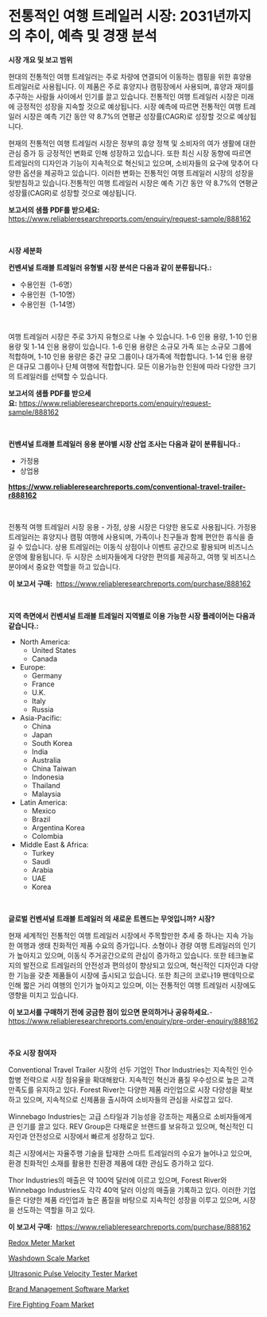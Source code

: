 <p><h1>전통적인 여행 트레일러 시장: 2031년까지의 추이, 예측 및 경쟁 분석</h1></p><p><strong>시장 개요 및 보고 범위</strong></p>
<p><p>현대의 전통적인 여행 트레일러는 주로 차량에 연결되어 이동하는 캠핑을 위한 휴양용 트레일러로 사용됩니다. 이 제품은 주로 휴양지나 캠핑장에서 사용되며, 휴양과 재미를 추구하는 사람들 사이에서 인기를 끌고 있습니다. 전통적인 여행 트레일러 시장은 미래에 긍정적인 성장을 지속할 것으로 예상됩니다. 시장 예측에 따르면 전통적인 여행 트레일러 시장은 예측 기간 동안 약 8.7%의 연평균 성장률(CAGR)로 성장할 것으로 예상됩니다.</p><p>현재의 전통적인 여행 트레일러 시장은 정부의 휴양 정책 및 소비자의 여가 생활에 대한 관심 증가 등 긍정적인 변화로 인해 성장하고 있습니다. 또한 최신 시장 동향에 따르면 트레일러의 디자인과 기능이 지속적으로 혁신되고 있으며, 소비자들의 요구에 맞추어 다양한 옵션을 제공하고 있습니다. 이러한 변화는 전통적인 여행 트레일러 시장의 성장을 뒷받침하고 있습니다.전통적인 여행 트레일러 시장은 예측 기간 동안 약 8.7%의 연평균 성장률(CAGR)로 성장할 것으로 예상됩니다.</p></p>
<p><strong>보고서의 샘플 PDF를 받으세요:</strong> <a href="https://www.reliableresearchreports.com/enquiry/request-sample/888162">https://www.reliableresearchreports.com/enquiry/request-sample/888162</a></p>
<p>&nbsp;</p>
<p><strong>시장 세분화</strong></p>
<p><strong>컨벤셔널 트래블 트레일러 유형별 시장 분석은 다음과 같이 분류됩니다.:</strong></p>
<p><ul><li>수용인원（1-6명）</li><li>수용인원（1-10명）</li><li>수용인원（1-14명）</li></ul></p>
<p>&nbsp;</p>
<p><p>여행 트레일러 시장은 주로 3가지 유형으로 나눌 수 있습니다. 1-6 인용 용량, 1-10 인용 용량 및 1-14 인용 용량이 있습니다. 1-6 인용 용량은 소규모 가족 또는 소규모 그룹에 적합하며, 1-10 인용 용량은 중간 규모 그룹이나 대가족에 적합합니다. 1-14 인용 용량은 대규모 그룹이나 단체 여행에 적합합니다. 모든 이용가능한 인원에 따라 다양한 크기의 트레일러를 선택할 수 있습니다.</p></p>
<p><strong>보고서의 샘플 PDF를 받으세요:</strong>&nbsp;<a href="https://www.reliableresearchreports.com/enquiry/request-sample/888162">https://www.reliableresearchreports.com/enquiry/request-sample/888162</a></p>
<p>&nbsp;</p>
<p><strong> 컨벤셔널 트래블 트레일러 응용 분야별 시장 산업 조사는 다음과 같이 분류됩니다.:</strong></p>
<p><ul><li>가정용</li><li>상업용</li></ul></p>
<p><strong><a href="https://www.reliableresearchreports.com/conventional-travel-trailer-r888162">https://www.reliableresearchreports.com/conventional-travel-trailer-r888162</a></strong></p>
<p>&nbsp;</p>
<p><p>전통적 여행 트레일러 시장 응용 - 가정, 상용 시장은 다양한 용도로 사용됩니다. 가정용 트레일러는 휴양지나 캠핑 여행에 사용되며, 가족이나 친구들과 함께 편안한 휴식을 즐길 수 있습니다. 상용 트레일러는 이동식 상점이나 이벤트 공간으로 활용되며 비즈니스 운영에 활용됩니다. 두 시장은 소비자들에게 다양한 편의를 제공하고, 여행 및 비즈니스 분야에서 중요한 역할을 하고 있습니다.</p></p>
<p><strong>이 보고서 구매:</strong>&nbsp; <a href="https://www.reliableresearchreports.com/purchase/888162">https://www.reliableresearchreports.com/purchase/888162</a></p>
<p>&nbsp;</p>
<p><strong>지역 측면에서 컨벤셔널 트래블 트레일러 지역별로 이용 가능한 시장 플레이어는 다음과 같습니다.:</strong></p>
<p><ul>
    <li>
        North America:
        <ul>
            <li>United States</li>
            <li>Canada</li>
        </ul>
    </li>
    <li>
        Europe:
        <ul>
            <li>Germany</li>
            <li>France</li>
            <li>U.K.</li>
            <li>Italy</li>
            <li>Russia</li>
        </ul>
    </li>
    <li>
        Asia-Pacific:
        <ul>
            <li>China</li>
            <li>Japan</li>
            <li>South Korea</li>
            <li>India</li>
            <li>Australia</li>
            <li>China Taiwan</li>
            <li>Indonesia</li>
            <li>Thailand</li>
            <li>Malaysia</li>
        </ul>
    </li>
    <li>
        Latin America:
        <ul>
            <li>Mexico</li>
            <li>Brazil</li>
            <li>Argentina Korea</li>
            <li>Colombia</li>
        </ul>
    </li>
    <li>
        Middle East & Africa:
        <ul>
            <li>Turkey</li>
            <li>Saudi</li>
            <li>Arabia</li>
            <li>UAE</li>
            <li>Korea</li>
        </ul>
    </li>
    </ul></p>
<p>&nbsp;</p>
<p><strong>글로벌 컨벤셔널 트래블 트레일러 의 새로운 트렌드는 무엇입니까? 시장?</strong></p>
<p><p>현재 세계적인 전통적인 여행 트레일러 시장에서 주목할만한 추세 중 하나는 지속 가능한 여행과 생태 친화적인 제품 수요의 증가입니다. 소형이나 경량 여행 트레일러의 인기가 높아지고 있으며, 이동식 주거공간으로의 관심이 증가하고 있습니다. 또한 테크놀로지의 발전으로 트레일러의 안전성과 편의성이 향상되고 있으며, 혁신적인 디자인과 다양한 기능을 갖춘 제품들이 시장에 출시되고 있습니다. 또한 최근의 코로나19 팬데믹으로 인해 짧은 거리 여행의 인기가 높아지고 있으며, 이는 전통적인 여행 트레일러 시장에도 영향을 미치고 있습니다.</p></p>
<p><strong>이 보고서를 구매하기 전에 궁금한 점이 있으면 문의하거나 공유하세요.</strong>- <a href="https://www.reliableresearchreports.com/enquiry/pre-order-enquiry/888162">https://www.reliableresearchreports.com/enquiry/pre-order-enquiry/888162</a></p>
<p>&nbsp;</p>
<p><strong>주요 시장 참여자</strong></p>
<p><p>Conventional Travel Trailer 시장의 선두 기업인 Thor Industries는 지속적인 인수합병 전략으로 시장 점유율을 확대해왔다. 지속적인 혁신과 품질 우수성으로 높은 고객 만족도를 유지하고 있다. Forest River는 다양한 제품 라인업으로 시장 다양성을 확보하고 있으며, 지속적으로 신제품을 출시하여 소비자들의 관심을 사로잡고 있다.</p><p>Winnebago Industries는 고급 스타일과 기능성을 강조하는 제품으로 소비자들에게 큰 인기를 끌고 있다. REV Group은 다채로운 브랜드를 보유하고 있으며, 혁신적인 디자인과 안전성으로 시장에서 빠르게 성장하고 있다.</p><p>최근 시장에서는 자율주행 기술을 탑재한 스마트 트레일러의 수요가 늘어나고 있으며, 환경 친화적인 소재를 활용한 친환경 제품에 대한 관심도 증가하고 있다.</p><p>Thor Industries의 매출은 약 100억 달러에 이르고 있으며, Forest River와 Winnebago Industries도 각각 40억 달러 이상의 매출을 기록하고 있다. 이러한 기업들은 다양한 제품 라인업과 높은 품질을 바탕으로 지속적인 성장을 이루고 있으며, 시장을 선도하는 역할을 하고 있다.</p></p>
<p><strong>이 보고서 구매:</strong>&nbsp;&nbsp;<a href="https://www.reliableresearchreports.com/purchase/888162">https://www.reliableresearchreports.com/purchase/888162</a></p>
<p><p><a href="https://view.publitas.com/reportprime-1/redox-meter-market-analysis-and-sze-forecasted-for-period-from-2024-to-2031/">Redox Meter Market</a></p><p><a href="https://view.publitas.com/reportprime-1/washdown-scale-market-size-reveals-the-best-marketing-channels-in-global-industry/">Washdown Scale Market</a></p><p><a href="https://woozy-pyroraptor-a1f.notion.site/Ultrasonic-Pulse-Velocity-Tester-Market-Focuses-on-Market-Share-Size-and-Projected-Forecast-Till-20-4f78e8a6195e4355b906dc385ccd755a">Ultrasonic Pulse Velocity Tester Market</a></p><p><a href="https://www.linkedin.com/pulse/brand-management-software-market-competitive-analysis-cpyae?trackingId=N%2BneSOQjEG1WzY3XT1wfMA%3D%3D">Brand Management Software Market</a></p><p><a href="https://issuu.com/reportprime-2/docs/fire-fighting-foam-market-size-2030.pptx">Fire Fighting Foam Market</a></p></p>
